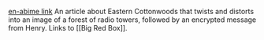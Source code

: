[en-abime link](https://www.en-abime.com/the-beauty-of-the-eastern-cot)
An article about Eastern Cottonwoods that twists and distorts into an image of a forest of radio towers, followed by an encrypted message from Henry. Links to [[Big Red Box]].